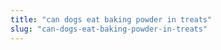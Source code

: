 ```yaml
---
title: "can dogs eat baking powder in treats"
slug: "can-dogs-eat-baking-powder-in-treats"
---
```


